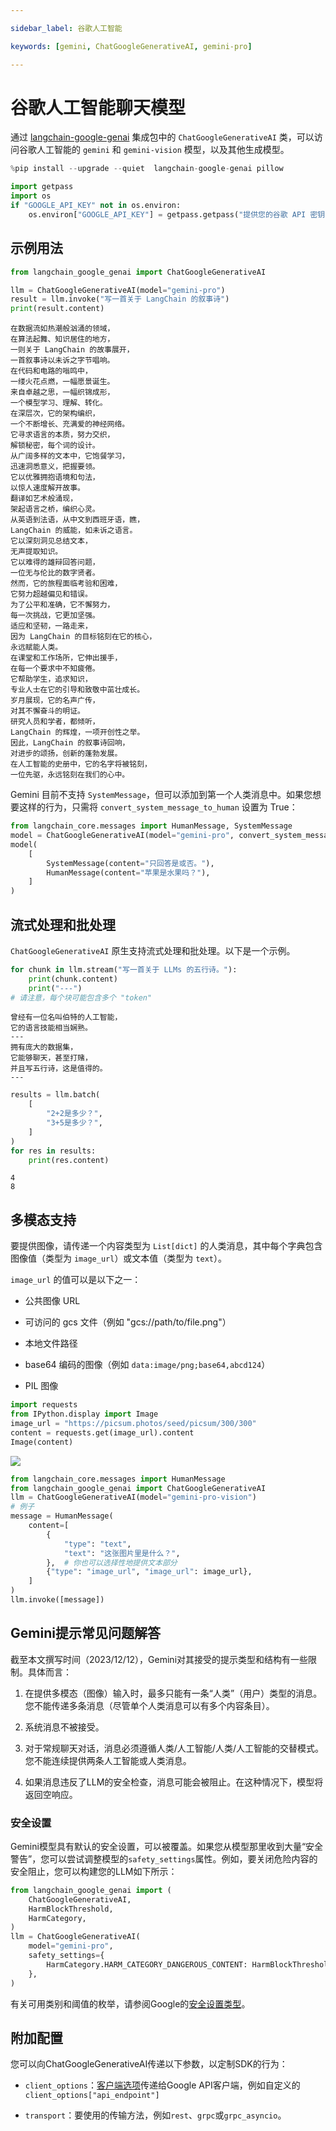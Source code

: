 ```yaml
---

sidebar_label: 谷歌人工智能

keywords: [gemini, ChatGoogleGenerativeAI, gemini-pro]

---
```


# 谷歌人工智能聊天模型

通过 [langchain-google-genai](https://pypi.org/project/langchain-google-genai/) 集成包中的 `ChatGoogleGenerativeAI` 类，可以访问谷歌人工智能的 `gemini` 和 `gemini-vision` 模型，以及其他生成模型。

```python
%pip install --upgrade --quiet  langchain-google-genai pillow
```

```python
import getpass
import os
if "GOOGLE_API_KEY" not in os.environ:
    os.environ["GOOGLE_API_KEY"] = getpass.getpass("提供您的谷歌 API 密钥")
```

## 示例用法

```python
from langchain_google_genai import ChatGoogleGenerativeAI
```

```python
llm = ChatGoogleGenerativeAI(model="gemini-pro")
result = llm.invoke("写一首关于 LangChain 的叙事诗")
print(result.content)
```

```output
在数据流如热潮般汹涌的领域，
在算法起舞、知识居住的地方，
一则关于 LangChain 的故事展开，
一首叙事诗以未诉之字节唱响。
在代码和电路的嗡鸣中，
一缕火花点燃，一幅愿景诞生。
来自卓越之思，一幅织锦成形，
一个模型学习、理解、转化。
在深层次，它的架构编织，
一个不断增长、充满爱的神经网络。
它寻求语言的本质，努力交织，
解锁秘密，每个词的设计。
从广阔多样的文本中，它饱餐学习，
迅速洞悉意义，把握要领。
它以优雅拥抱语境和句法，
以惊人速度解开故事。
翻译如艺术般涌现，
架起语言之桥，编织心灵。
从英语到法语，从中文到西班牙语，瞧，
LangChain 的威能，如未诉之语言。
它以深刻洞见总结文本，
无声提取知识。
它以难得的雄辩回答问题，
一位无与伦比的数字贤者。
然而，它的旅程面临考验和困难，
它努力超越偏见和错误。
为了公平和准确，它不懈努力，
每一次挑战，它更加坚强。
适应和坚韧，一路走来，
因为 LangChain 的目标铭刻在它的核心，
永远赋能人类。
在课堂和工作场所，它伸出援手，
在每一个要求中不知疲倦。
它帮助学生，追求知识，
专业人士在它的引导和致敬中茁壮成长。
岁月展现，它的名声广传，
对其不懈奋斗的明证。
研究人员和学者，都倾听，
LangChain 的辉煌，一项开创性之举。
因此，LangChain 的叙事诗回响，
对进步的颂扬，创新的蓬勃发展。
在人工智能的史册中，它的名字将被铭刻，
一位先驱，永远铭刻在我们的心中。
```

Gemini 目前不支持 `SystemMessage`，但可以添加到第一个人类消息中。如果您想要这样的行为，只需将 `convert_system_message_to_human` 设置为 True：

```python
from langchain_core.messages import HumanMessage, SystemMessage
model = ChatGoogleGenerativeAI(model="gemini-pro", convert_system_message_to_human=True)
model(
    [
        SystemMessage(content="只回答是或否。"),
        HumanMessage(content="苹果是水果吗？"),
    ]
)
```

## 流式处理和批处理

`ChatGoogleGenerativeAI` 原生支持流式处理和批处理。以下是一个示例。

```python
for chunk in llm.stream("写一首关于 LLMs 的五行诗。"):
    print(chunk.content)
    print("---")
# 请注意，每个块可能包含多个 "token"
```

```output
曾经有一位名叫伯特的人工智能，
它的语言技能相当娴熟。
---
拥有庞大的数据集，
它能够聊天，甚至打赌，
并且写五行诗，这是值得的。
---
```

```python
results = llm.batch(
    [
        "2+2是多少？",
        "3+5是多少？",
    ]
)
for res in results:
    print(res.content)
```

```output
4
8
```

## 多模态支持

要提供图像，请传递一个内容类型为 `List[dict]` 的人类消息，其中每个字典包含图像值（类型为 `image_url`）或文本值（类型为 `text`）。

`image_url` 的值可以是以下之一：

- 公共图像 URL

- 可访问的 gcs 文件（例如 "gcs://path/to/file.png"）

- 本地文件路径

- base64 编码的图像（例如 `data:image/png;base64,abcd124`）

- PIL 图像

```python
import requests
from IPython.display import Image
image_url = "https://picsum.photos/seed/picsum/300/300"
content = requests.get(image_url).content
Image(content)
```

![](/img/google_generative_ai_1.jpg)

```python
from langchain_core.messages import HumanMessage
from langchain_google_genai import ChatGoogleGenerativeAI
llm = ChatGoogleGenerativeAI(model="gemini-pro-vision")
# 例子
message = HumanMessage(
    content=[
        {
            "type": "text",
            "text": "这张图片里是什么？",
        },  # 你也可以选择性地提供文本部分
        {"type": "image_url", "image_url": image_url},
    ]
)
llm.invoke([message])
```

## Gemini提示常见问题解答

截至本文撰写时间（2023/12/12），Gemini对其接受的提示类型和结构有一些限制。具体而言：

1. 在提供多模态（图像）输入时，最多只能有一条“人类”（用户）类型的消息。您不能传递多条消息（尽管单个人类消息可以有多个内容条目）。

2. 系统消息不被接受。

3. 对于常规聊天对话，消息必须遵循人类/人工智能/人类/人工智能的交替模式。您不能连续提供两条人工智能或人类消息。

4. 如果消息违反了LLM的安全检查，消息可能会被阻止。在这种情况下，模型将返回空响应。

### 安全设置

Gemini模型具有默认的安全设置，可以被覆盖。如果您从模型那里收到大量“安全警告”，您可以尝试调整模型的`safety_settings`属性。例如，要关闭危险内容的安全阻止，您可以构建您的LLM如下所示：

```python
from langchain_google_genai import (
    ChatGoogleGenerativeAI,
    HarmBlockThreshold,
    HarmCategory,
)
llm = ChatGoogleGenerativeAI(
    model="gemini-pro",
    safety_settings={
        HarmCategory.HARM_CATEGORY_DANGEROUS_CONTENT: HarmBlockThreshold.BLOCK_NONE,
    },
)
```

有关可用类别和阈值的枚举，请参阅Google的[安全设置类型](https://ai.google.dev/api/python/google/generativeai/types/SafetySettingDict)。

## 附加配置

您可以向ChatGoogleGenerativeAI传递以下参数，以定制SDK的行为：

- `client_options`：[客户端选项](https://googleapis.dev/python/google-api-core/latest/client_options.html#module-google.api_core.client_options)传递给Google API客户端，例如自定义的`client_options["api_endpoint"]`

- `transport`：要使用的传输方法，例如`rest`、`grpc`或`grpc_asyncio`。